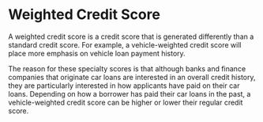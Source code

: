 ---
---

# Weighted Credit Score

A weighted credit score is a credit score that is generated differently than a standard credit score. For example, a vehicle-weighted credit score will place more emphasis on vehicle loan payment history.

The reason for these specialty scores is that although banks and finance companies that originate car loans are interested in an overall credit history, they are particularly interested in how applicants have paid on their car loans. Depending on how a borrower has paid their car loans in the past, a vehicle-weighted credit score can be higher or lower their regular credit score.
